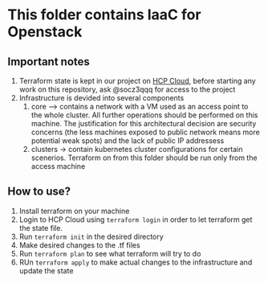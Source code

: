 # This folder contains IaaC for Openstack

## Important notes

1. Terraform state is kept in our project on [HCP Cloud](https://app.terraform.io/app/weedesign/workspaces/WeeDesign-Policy-Controller), before starting any work on this repository, ask @socz3qqq for access to the project
2. Infrastructure is devided into several components
    1. core --> contains a network with a VM used as an access point to the whole cluster. All further operations should be performed on this machine. The justification for this architectural decision are security concerns (the less machines exposed to public network means more potential weak spots) and the lack of public IP addressess
    2. clusters -> contain kubernetes cluster configurations for certain scenerios. Terraform on from this folder should be run only from the access machine

## How to use?

1. Install terraform on your machine
2. Login to HCP Cloud using `terraform login` in order to let terraform get the state file.
3. Run `terraform init` in the desired directory
4. Make desired changes to the .tf files
5. Run `terraform plan` to see what terraform will try to do
6. RUn `terraform apply` to make actual changes to the infrastructure and update the state
